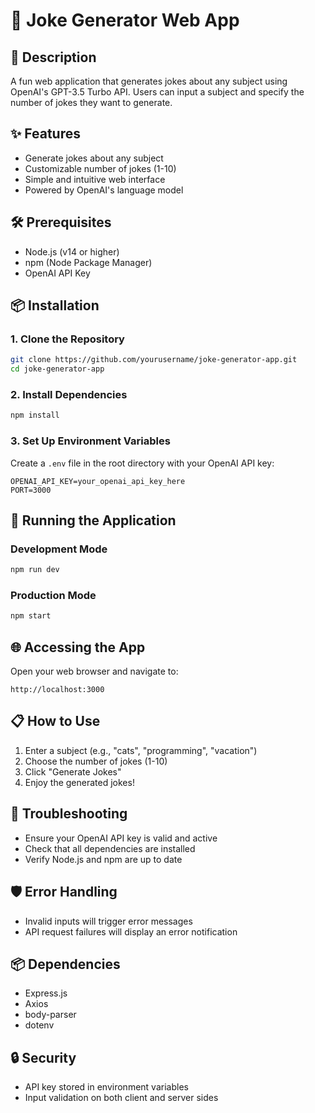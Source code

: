 # 🤖 Joke Generator Web App

## 📝 Description
A fun web application that generates jokes about any subject using OpenAI's GPT-3.5 Turbo API. Users can input a subject and specify the number of jokes they want to generate.

## ✨ Features
- Generate jokes about any subject
- Customizable number of jokes (1-10)
- Simple and intuitive web interface
- Powered by OpenAI's language model

## 🛠 Prerequisites
- Node.js (v14 or higher)
- npm (Node Package Manager)
- OpenAI API Key

## 📦 Installation

### 1. Clone the Repository
```bash
git clone https://github.com/yourusername/joke-generator-app.git
cd joke-generator-app
```

### 2. Install Dependencies
```bash
npm install
```

### 3. Set Up Environment Variables
Create a `.env` file in the root directory with your OpenAI API key:
```
OPENAI_API_KEY=your_openai_api_key_here
PORT=3000
```

## 🚀 Running the Application

### Development Mode
```bash
npm run dev
```

### Production Mode
```bash
npm start
```

## 🌐 Accessing the App
Open your web browser and navigate to:
```
http://localhost:3000
```

## 📋 How to Use
1. Enter a subject (e.g., "cats", "programming", "vacation")
2. Choose the number of jokes (1-10)
3. Click "Generate Jokes"
4. Enjoy the generated jokes!

## 🔧 Troubleshooting
- Ensure your OpenAI API key is valid and active
- Check that all dependencies are installed
- Verify Node.js and npm are up to date

## 🛡 Error Handling
- Invalid inputs will trigger error messages
- API request failures will display an error notification

## 📦 Dependencies
- Express.js
- Axios
- body-parser
- dotenv

## 🔒 Security
- API key stored in environment variables
- Input validation on both client and server sides
